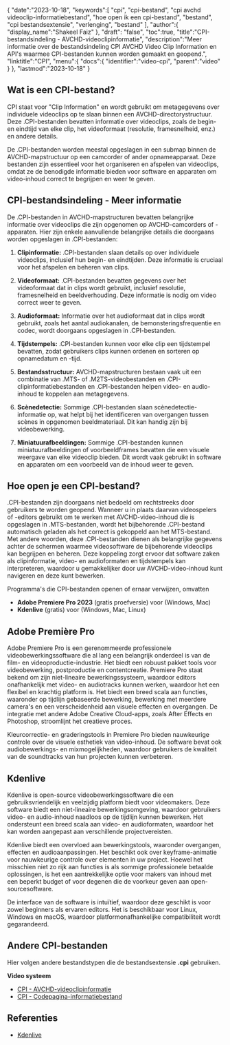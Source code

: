 {
"date":"2023-10-18",
   "keywords":[
"cpi",
"cpi-bestand",
"cpi avchd videoclip-informatiebestand",
"hoe open ik een cpi-bestand",
"bestand",
"cpi bestandsextensie",
"verlenging",
"bestand"
],
   "author":{
"display_name":"Shakeel Faiz"
},
"draft": "false",
"toc":true,
"title":"CPI-bestandsindeling - AVCHD-videoclipinformatie",
   "description":"Meer informatie over de bestandsindeling CPI AVCHD Video Clip Information en API's waarmee CPI-bestanden kunnen worden gemaakt en geopend.",
"linktitle":"CPI",
   "menu":{
      "docs":{
         "identifier":"video-cpi",
"parent":"video"
}
},
"lastmod":"2023-10-18"
}

## Wat is een CPI-bestand?

CPI staat voor "Clip Information" en wordt gebruikt om metagegevens over individuele videoclips op te slaan binnen een AVCHD-directorystructuur. Deze .CPI-bestanden bevatten informatie over videoclips, zoals de begin- en eindtijd van elke clip, het videoformaat (resolutie, framesnelheid, enz.) en andere details.

De .CPI-bestanden worden meestal opgeslagen in een submap binnen de AVCHD-mapstructuur op een camcorder of ander opnameapparaat. Deze bestanden zijn essentieel voor het organiseren en afspelen van videoclips, omdat ze de benodigde informatie bieden voor software en apparaten om video-inhoud correct te begrijpen en weer te geven.

## CPI-bestandsindeling - Meer informatie

De .CPI-bestanden in AVCHD-mapstructuren bevatten belangrijke informatie over videoclips die zijn opgenomen op AVCHD-camcorders of -apparaten. Hier zijn enkele aanvullende belangrijke details die doorgaans worden opgeslagen in .CPI-bestanden:

1. **Clipinformatie:** .CPI-bestanden slaan details op over individuele videoclips, inclusief hun begin- en eindtijden. Deze informatie is cruciaal voor het afspelen en beheren van clips.
    







2. **Videoformaat:** .CPI-bestanden bevatten gegevens over het videoformaat dat in clips wordt gebruikt, inclusief resolutie, framesnelheid en beeldverhouding. Deze informatie is nodig om video correct weer te geven.
    







3. **Audioformaat:** Informatie over het audioformaat dat in clips wordt gebruikt, zoals het aantal audiokanalen, de bemonsteringsfrequentie en codec, wordt doorgaans opgeslagen in .CPI-bestanden.
    







4. **Tijdstempels:** .CPI-bestanden kunnen voor elke clip een tijdstempel bevatten, zodat gebruikers clips kunnen ordenen en sorteren op opnamedatum en -tijd.
    







5. **Bestandsstructuur:** AVCHD-mapstructuren bestaan vaak uit een combinatie van .MTS- of .M2TS-videobestanden en .CPI-clipinformatiebestanden en .CPI-bestanden helpen video- en audio-inhoud te koppelen aan metagegevens.
    







6. **Scènedetectie:** Sommige .CPI-bestanden slaan scènedetectie-informatie op, wat helpt bij het identificeren van overgangen tussen scènes in opgenomen beeldmateriaal. Dit kan handig zijn bij videobewerking.
    







7. **Miniatuurafbeeldingen:** Sommige .CPI-bestanden kunnen miniatuurafbeeldingen of voorbeeldframes bevatten die een visuele weergave van elke videoclip bieden. Dit wordt vaak gebruikt in software en apparaten om een voorbeeld van de inhoud weer te geven.
    







## Hoe open je een CPI-bestand?

.CPI-bestanden zijn doorgaans niet bedoeld om rechtstreeks door gebruikers te worden geopend. Wanneer u in plaats daarvan videospelers of -editors gebruikt om te werken met AVCHD-video-inhoud die is opgeslagen in .MTS-bestanden, wordt het bijbehorende .CPI-bestand automatisch geladen als het correct is gekoppeld aan het MTS-bestand. Met andere woorden, deze .CPI-bestanden dienen als belangrijke gegevens achter de schermen waarmee videosoftware de bijbehorende videoclips kan begrijpen en beheren. Deze koppeling zorgt ervoor dat software zaken als clipinformatie, video- en audioformaten en tijdstempels kan interpreteren, waardoor u gemakkelijker door uw AVCHD-video-inhoud kunt navigeren en deze kunt bewerken.

Programma's die CPI-bestanden openen of ernaar verwijzen, omvatten

- **Adobe Premiere Pro 2023** (gratis proefversie) voor (Windows, Mac)
- **Kdenlive** (gratis) voor (Windows, Mac, Linux)

## Adobe Première Pro

Adobe Premiere Pro is een gerenommeerde professionele videobewerkingssoftware die al lang een belangrijk onderdeel is van de film- en videoproductie-industrie. Het biedt een robuust pakket tools voor videobewerking, postproductie en contentcreatie. Premiere Pro staat bekend om zijn niet-lineaire bewerkingssysteem, waardoor editors onafhankelijk met video- en audiotracks kunnen werken, waardoor het een flexibel en krachtig platform is. Het biedt een breed scala aan functies, waaronder op tijdlijn gebaseerde bewerking, bewerking met meerdere camera's en een verscheidenheid aan visuele effecten en overgangen. De integratie met andere Adobe Creative Cloud-apps, zoals After Effects en Photoshop, stroomlijnt het creatieve proces.

Kleurcorrectie- en graderingstools in Premiere Pro bieden nauwkeurige controle over de visuele esthetiek van video-inhoud. De software bevat ook audiobewerkings- en mixmogelijkheden, waardoor gebruikers de kwaliteit van de soundtracks van hun projecten kunnen verbeteren.

## Kdenlive

Kdenlive is open-source videobewerkingssoftware die een gebruiksvriendelijk en veelzijdig platform biedt voor videomakers. Deze software biedt een niet-lineaire bewerkingsomgeving, waardoor gebruikers video- en audio-inhoud naadloos op de tijdlijn kunnen bewerken. Het ondersteunt een breed scala aan video- en audioformaten, waardoor het kan worden aangepast aan verschillende projectvereisten.

Kdenlive biedt een overvloed aan bewerkingstools, waaronder overgangen, effecten en audioaanpassingen. Het beschikt ook over keyframe-animatie voor nauwkeurige controle over elementen in uw project. Hoewel het misschien niet zo rijk aan functies is als sommige professionele betaalde oplossingen, is het een aantrekkelijke optie voor makers van inhoud met een beperkt budget of voor degenen die de voorkeur geven aan open-sourcesoftware.

De interface van de software is intuïtief, waardoor deze geschikt is voor zowel beginners als ervaren editors. Het is beschikbaar voor Linux, Windows en macOS, waardoor platformonafhankelijke compatibiliteit wordt gegarandeerd.

## Andere CPI-bestanden

Hier volgen andere bestandstypen die de bestandsextensie **.cpi** gebruiken.

**Video systeem**
- [CPI - AVCHD-videoclipinformatie](/nl/video/cpi/)
- [CPI - Codepagina-informatiebestand](/nl/system/cpi/)

## Referenties
* [Kdenlive](https://en.wikipedia.org/wiki/Kdenlive)

